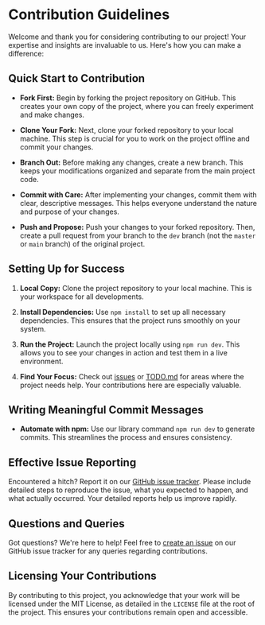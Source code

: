 # Contribution Guidelines

Welcome and thank you for considering contributing to our project! Your expertise and insights are invaluable to us. Here's how you can make a difference:

## Quick Start to Contribution

-   **Fork First:** Begin by forking the project repository on GitHub. This creates your own copy of the project, where you can freely experiment and make changes.

-   **Clone Your Fork:** Next, clone your forked repository to your local machine. This step is crucial for you to work on the project offline and commit your changes.

-   **Branch Out:** Before making any changes, create a new branch. This keeps your modifications organized and separate from the main project code.

-   **Commit with Care:** After implementing your changes, commit them with clear, descriptive messages. This helps everyone understand the nature and purpose of your changes.

-   **Push and Propose:** Push your changes to your forked repository. Then, create a pull request from your branch to the `dev` branch (not the `master` or `main` branch) of the original project.

## Setting Up for Success

1. **Local Copy:** Clone the project repository to your local machine. This is your workspace for all developments.

2. **Install Dependencies:** Use `npm install` to set up all necessary dependencies. This ensures that the project runs smoothly on your system.

3. **Run the Project:** Launch the project locally using `npm run dev`. This allows you to see your changes in action and test them in a live environment.

4. **Find Your Focus:** Check out [issues](https://github.com/aiFdn/gitwz/issues) or [TODO.md](../TODO.md) for areas where the project needs help. Your contributions here are especially valuable.

## Writing Meaningful Commit Messages

-   **Automate with npm:** Use our library command `npm run dev` to generate commits. This streamlines the process and ensures consistency.

## Effective Issue Reporting

Encountered a hitch? Report it on our [GitHub issue tracker](https://github.com/aiFdn/gitwz/issues). Please include detailed steps to reproduce the issue, what you expected to happen, and what actually occurred. Your detailed reports help us improve rapidly.

## Questions and Queries

Got questions? We're here to help! Feel free to [create an issue](https://github.com/aiFdn/gitwz/issues) on our GitHub issue tracker for any queries regarding contributions.

## Licensing Your Contributions

By contributing to this project, you acknowledge that your work will be licensed under the MIT License, as detailed in the `LICENSE` file at the root of the project. This ensures your contributions remain open and accessible.
